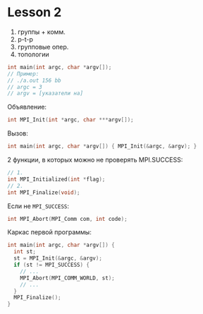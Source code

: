 # Lesson 2

1. группы + комм.
2. p-t-p
3. групповые опер.
4. топологии

```C++
int main(int argc, char *argv[]);
// Пример:
// ./a.out 156 bb
// argc = 3
// argv = [указатели на]
```

Объявление:
```C++
int MPI_Init(int *argc, char ***argv[]);
```

Вызов:
```C++
int main(int argc, char *argv[]) { MPI_Init(&argc, &argv); }
```

2 функции, в которых можно не проверять MPI.SUCCESS:
```C++
// 1.
int MPI_Initialized(int *flag);
// 2.
int MPI_Finalize(void);
```

Если не `MPI_SUCCESS`:
```C++
int MPI_Abort(MPI_Comm com, int code);
```

Каркас первой программы:
```C++
int main(int argc, char *argv[]) {
  int st;
  st = MPI_Init(&argc, &argv);
  if (st != MPI_SUCCESS) {
    // ...
    MPI_Abort(MPI_COMM_WORLD, st);
    // ...
  }
  MPI_Finalize();
}
```
